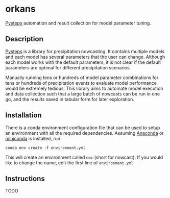 # orkans
[Pysteps](https://pysteps.readthedocs.io/en/latest/index.html) automation and result collection for model parameter tuning.

## Description

[Pysteps](https://pysteps.readthedocs.io/en/latest/index.html) is a library for precipitation nowcasting. It contains multiple models and each model has several parameters that the user can change. Although each model works with the default parameters, it is not clear if the default parameters are optimal for different precipitation scenarios.

Manually running tens or hundreds of model parameter combinations for tens or hundreds of precipitation events to evaluate model performance would be extremely tedious. This library aims to automate model execution and data collection such that a large batch of nowcasts can be run in one go, and the results saved in tabular form for later exploration.

## Installation

There is a conda environment configuration file that can be used to setup an environment with all the required dependencies.
Assuming [Anaconda](https://www.anaconda.com/) or [miniconda](https://docs.conda.io/en/latest/miniconda.html) is installed, run:

``` conda env create -f environment.yml ```

This will create an environment called `nwc` (short for nowcast). If you would like to change the name, edit the first line of `environment.yml`.

## Instructions

TODO
